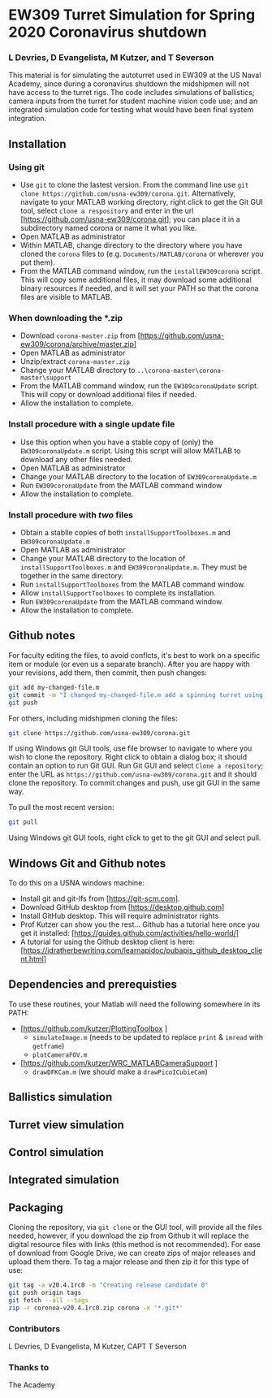 # EW309 Turret Simulation for Spring 2020 Coronavirus shutdown
### L Devries, D Evangelista, M Kutzer, and T Severson
This material is for simulating the autoturret used in EW309 at the US Naval Academy, since during a coronavirus shutdown the midshipmen will not have access to the turret rigs. The code includes simulations of ballistics; camera inputs from the turret for student machine vision code use; and an integrated simulation code for testing what would have been final system integration.

## Installation
### Using git
  - Use `git` to clone the lastest version. From the command line use `git clone https://github.com/usna-ew309/corona.git`. Alternatively, navigate to your MATLAB working directory, right click to get the Git GUI tool, select `clone a respository` and enter in the url [https://github.com/usna-ew309/corona.git]; you can place it in a subdirectory named corona or name it what you like. 
  - Open MATLAB as administrator
  - Within MATLAB, change directory to the directory where you have cloned the `corona` files to (e.g. `Documents/MATLAB/corona` or wherever you put them). 
  - From the MATLAB command window, run the `installEW309corona` script. This will copy some additional files, it may download some additional binary resources if needed, and it will set your PATH so that the corona files are visible to MATLAB.

### When downloading the *.zip
  - Download `corona-master.zip` from [https://github.com/usna-ew309/corona/archive/master.zip]
  - Open MATLAB as administrator
  - Unzip/extract `corona-master.zip`
  - Change your MATLAB directory to `..\corona-master\corona-master\support`
  - From the MATLAB command window, run the `EW309coronaUpdate` script. This will copy or download additional files if needed.
  - Allow the installation to complete. 
  
### Install procedure with a single update file
  - Use this option when you have a stable copy of (only) the `EW309coronaUpdate.m` script. Using this script will allow MATLAB to download any other files needed.
  - Open MATLAB as administrator
  - Change your MATLAB directory to the location of `EW309coronaUpdate.m`
  - Run `EW309coronaUpdate` from the MATLAB command window
  - Allow the installation to complete.
  
### Install procedure with _two_ files
  - Obtain a stablle copies of both `installSupportToolboxes.m` and `EW309coronaUpdate.m`
  - Open MATLAB as administrator
  - Change your MATLAB directory to the location of `installSupportToolboxes.m` and `EW309coronaUpdate.m`. They must be together in the same directory.
  - Run `installSupportToolboxes` from the MATLAB command window.
  - Allow `installSupportToolboxes` to complete its installation.
  - Run `EW309coronaUpdate` from the MATLAB command window.
  - Allow the installation to complete. 

## Github notes
For faculty editing the files, to avoid conflcts, it's best to work on a specific item or module (or even us a separate branch). After you are happy with your revisions, add them, then commit, then push changes:
```bash
git add my-changed-file.m
git commit -m "I changed my-changed-file.m add a spinning turret using hgtransform"
git push
```
For others, including midshipmen cloning the files:
```bash
git clone https://github.com/usna-ew309/corona.git
```
If using Windows git GUI tools, use file browser to navigate to where you wish to clone the repository. Right click to obtain a dialog box; it should contain an option to run Git GUI. Run Git GUI and select `Clone a repository`; enter the URL as `https://github.com/usna-ew309/corona.git` and it should clone the repository.  To commit changes and push, use git GUI in the same way.

To pull the most recent version:
```bash
git pull
```
Using Windows git GUI tools, right click to get to the git GUI and select pull. 



## Windows Git and Github notes
To do this on a USNA windows machine:
  * Install git and git-lfs from [https://git-scm.com].
  * Download GitHub desktop from [https://desktop.github.com]
  * Install GitHub desktop. This will require administrator rights
  * Prof Kutzer can show you the rest... Github has a tutorial here once you get it installed: [https://guides.github.com/activities/hello-world/]
  * A tutorial for using the Github desktop client is here:
[https://idratherbewriting.com/learnapidoc/pubapis_github_desktop_client.html]

## Dependencies and prerequisties
To use these routines, your Matlab will need the following somewhere in its PATH:
  * [https://github.com/kutzer/PlottingToolbox ]
    - `simulateImage.m` (needs to be updated to replace `print` & `imread` with `getframe`)
    - `plotCameraFOV.m`
  * [https://github.com/kutzer/WRC_MATLABCameraSupport ]
     - `drawDFKCam.m` (we should make a `drawPicoICubieCam`)

## Ballistics simulation
## Turret view simulation
## Control simulation
## Integrated simulation

## Packaging
Cloning the repository, via `git clone` or the GUI tool, will provide all the files needed, however, if you download the zip from Github it will replace the digital resource files with links (this method is not recommended). For ease of download from Google Drive, we can create zips of major releases and upload them there. To tag a major release and then zip it for this type of use:
```bash
git tag -a v20.4.1rc0 -m "Creating release candidate 0"
git push origin tags
git fetch --all --tags
zip -r coronoa-v20.4.1rc0.zip corona -x '*.git*'
```

### Contributors
L Devries, D Evangelista, M Kutzer, CAPT T Severson

### Thanks to
The Academy

